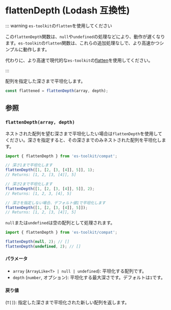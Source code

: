 # flattenDepth (Lodash 互換性)

::: warning `es-toolkit`の`flatten`を使用してください

この`flattenDepth`関数は、`null`や`undefined`の処理などにより、動作が遅くなります。`es-toolkit`の`flatten`関数は、これらの追加処理なしで、より高速かつシンプルに動作します。

代わりに、より高速で現代的な`es-toolkit`の[flatten](../../array/flatten.md)を使用してください。

:::

配列を指定した深さまで平坦化します。

```typescript
const flattened = flattenDepth(array, depth);
```

## 参照

### `flattenDepth(array, depth)`

ネストされた配列を望む深さまで平坦化したい場合は`flattenDepth`を使用してください。深さを指定すると、その深さまでのみネストされた配列を平坦化します。

```typescript
import { flattenDepth } from 'es-toolkit/compat';

// 深さ1まで平坦化します
flattenDepth([1, [2, [3, [4]], 5]], 1);
// Returns: [1, 2, [3, [4]], 5]

// 深さ2まで平坦化します
flattenDepth([1, [2, [3, [4]], 5]], 2);
// Returns: [1, 2, 3, [4], 5]

// 深さを指定しない場合、デフォルト値1で平坦化します
flattenDepth([1, [2, [3, [4]], 5]]);
// Returns: [1, 2, [3, [4]], 5]
```

`null`または`undefined`は空の配列として処理されます。

```typescript
import { flattenDepth } from 'es-toolkit/compat';

flattenDepth(null, 2); // []
flattenDepth(undefined, 2); // []
```

#### パラメータ

- `array` (`ArrayLike<T> | null | undefined`): 平坦化する配列です。
- `depth` (`number`, オプション): 平坦化する最大深さです。デフォルトは`1`です。

#### 戻り値

(`T[]`): 指定した深さまで平坦化された新しい配列を返します。
